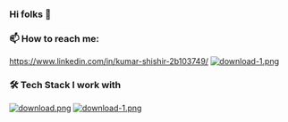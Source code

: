 ### Hi folks 👋


<!--
**shiskr/shiskr** is a ✨ _special_ ✨ repository because its `README.md` (this file) appears on your GitHub profile.

Here are some ideas to get you started:

- 🔭 I’m currently working on ...
- 🌱 I’m currently learning ...
- 👯 I’m looking to collaborate on ...
- 🤔 I’m looking for help with ...
- 💬 Ask me about ...
- 
- 😄 Pronouns: ...
- ⚡ Fun fact: ...
-->

### 📫 How to reach me: 
https://www.linkedin.com/in/kumar-shishir-2b103749/
[![download-1.png](https://i.postimg.cc/zfcqcTG5/download-1.png)](https://postimg.cc/jWyVWwfk)



### 🛠️ Tech Stack I work with
  [![download.png](https://i.postimg.cc/MpLHjkJz/download.png)](https://webdriver.io/)
  [![download-1.png](https://i.postimg.cc/zfcqcTG5/download-1.png)](https://appium.io/)
  

